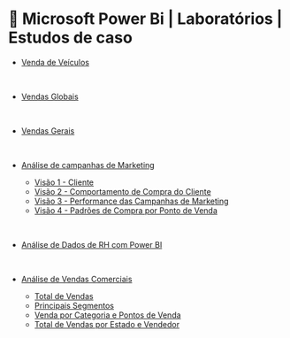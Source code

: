 # 📒 Microsoft Power Bi | Laboratórios | Estudos de caso

+ [Venda de Veículos](https://github.com/Mat3usCod3/Labs-Power-Bi/blob/main/Venda_de_veiculos/PDF-Visualisa%C3%A7%C3%A3o-Estudo%20de%20caso%2001-Dados%20venda%20carro.pdf)

<br>

+ [Vendas Globais](https://github.com/Mat3usCod3/Labs-Power-Bi/blob/main/Vendas_globais/vendas_globais.pdf)

<br>

+ [Vendas Gerais](https://github.com/Mat3usCod3/Labs-Power-Bi/blob/main/Vendas_Gerais/visualiza%C3%A7%C3%A3o.pdf)

<br>

+ [Análise de campanhas de Marketing](https://github.com/Mat3usCod3/Labs-Power-Bi/tree/main/Marketing)

    + [Visão 1 - Cliente](https://github.com/Mat3usCod3/Labs-Power-Bi/blob/main/Marketing/Visão-1-Cliente.pdf)
    + [Visão 2 - Comportamento de Compra do Cliente](https://github.com/Mat3usCod3/Labs-Power-Bi/blob/main/Marketing/Visão-2-Comportamento-de-Compra-do-Cliente.pdf)
    + [Visão 3 - Performance das Campanhas de Marketing](https://github.com/Mat3usCod3/Labs-Power-Bi/blob/main/Marketing/Visão-3-Performance-das-Campanhas-de-Marketing.pdf)
    + [Visão 4 - Padrões de Compra por Ponto de Venda](https://github.com/Mat3usCod3/Labs-Power-Bi/blob/main/Marketing/Visão-4-Padrões-de-Compra-por-Ponto-de-Venda.pdf)

<br>

+ [Análise de Dados de RH com Power BI](https://github.com/Mat3usCod3/Labs-Power-Bi/blob/main/Analise_RH/indicadores_analise_rh.pdf)

<br>

+ [Análise de Vendas Comerciais](https://github.com/Mat3usCod3/Labs-Power-Bi/tree/main/Comercial)

    + [Total de Vendas](https://github.com/Mat3usCod3/Labs-Power-Bi/blob/main/Comercial/total_vendas.pdf)
    + [Principais Segmentos](https://github.com/Mat3usCod3/Labs-Power-Bi/blob/main/Comercial/segmentos.pdf)
    + [Venda por Categoria e Pontos de Venda](https://github.com/Mat3usCod3/Labs-Power-Bi/blob/main/Comercial/vendas_por_categoria_ponto_venda.pdf)
    + [Total de Vendas por Estado e Vendedor](https://github.com/Mat3usCod3/Labs-Power-Bi/blob/main/Comercial/total_vendas_estado_vendedor.pdf)